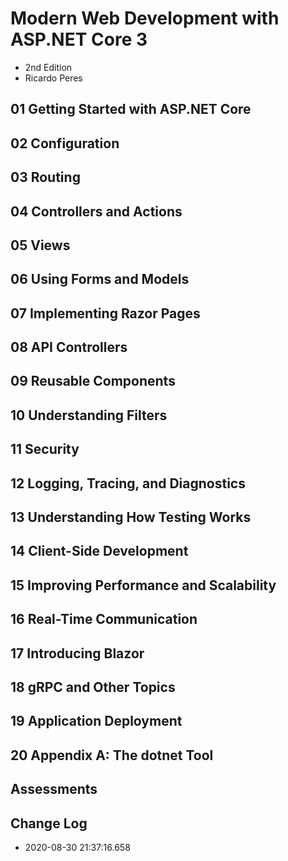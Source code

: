 # Modern Web Development with ASP.NET Core 3
- 2nd Edition
- Ricardo Peres

## 01 Getting Started with ASP.NET Core

## 02 Configuration

## 03 Routing

## 04 Controllers and Actions

## 05 Views

## 06 Using Forms and Models

## 07 Implementing Razor Pages

## 08 API Controllers

## 09 Reusable Components

## 10 Understanding Filters

## 11 Security

## 12 Logging, Tracing, and Diagnostics

## 13 Understanding How Testing Works

## 14 Client-Side Development

## 15 Improving Performance and Scalability

## 16 Real-Time Communication

## 17 Introducing Blazor

## 18 gRPC and Other Topics

## 19 Application Deployment

## 20 Appendix A: The dotnet Tool

## Assessments

## Change Log
- 2020-08-30 21:37:16.658